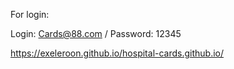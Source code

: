 For login:

Login: Cards@88.com /
Password: 12345


https://exeleroon.github.io/hospital-cards.github.io/
